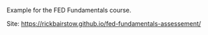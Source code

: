 Example for the FED Fundamentals course. 

Site: https://rickbairstow.github.io/fed-fundamentals-assessement/


